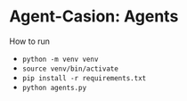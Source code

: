 # Agent-Casion: Agents

How to run

- `python -m venv venv`
- `source venv/bin/activate`
- `pip install -r requirements.txt`
- `python agents.py`
